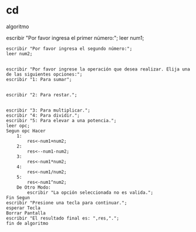 # cd
algoritmo

 escribir "Por favor ingresa el primer número:";
    leer num1;



    
    escribir "Por favor ingresa el segundo número:";
    leer num2;

    
    escribir "Por favor ingrese la operación que desea realizar. Elija una de las siguientes opciones:";
    escribir "1: Para sumar";

    
    escribir "2: Para restar.";

    
    escribir "3: Para multiplicar.";
    escribir "4: Para dividir.";
    escribir "5: Para elevar a una potencia.";
    leer opc;
    Segun opc Hacer
        1:
            res<-num1+num2;
        2:
            res<--num1-num2;
        3:
            res<-num1*num2;
        4:
            res<-num1/num2;
        5: 
            res<-num1^num2;
        De Otro Modo:
            escribir "La opción seleccionada no es valida.";
    Fin Segun
    escribir "Presione una tecla para continuar.";
    esperar Tecla
    Borrar Pantalla
    escribir "El resultado final es: ",res,".";
    fin de algoritmo
